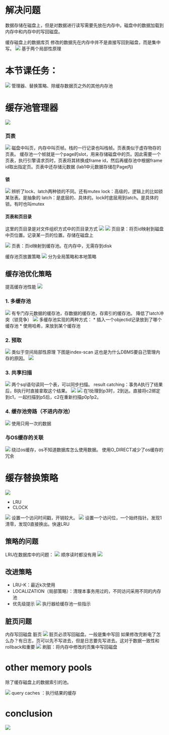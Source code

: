 # 解决问题

数据存储在磁盘上，但是对数据进行读写需要先放在内存中。磁盘中的数据加载到内存中和内存中的写回磁盘。

缓存磁盘上的数据库页
修改的数据先在内存中并不是直接写回到磁盘，而是集中写。
![](Pasted%20image%2020230319154747.png)
基于两个局部性原理

# 本节课任务：
![](Pasted%20image%2020230319161328.png)
管理器、替换策略、除缓存数据页之外的其他内存池

# 缓存池管理器

![](Pasted%20image%2020230319161531.png)

### 页表
![](Pasted%20image%2020230319162417.png)
磁盘中叫页，内存中叫页帧。栈的一行记录也叫栈帧。页表类似于虚存物存的页表。
缓存池一个帧就是一个page的slot，用来存储磁盘中的页。因此需要一个页表，执行引擎请求页时，页表将其转换成frame id，然后再缓存池中根据frame id取出指定页。页表中还存储元数据
(lab1中元数据存储在Page内)

#### 锁
 ![](Pasted%20image%2020230319163140.png)
 辨析了lock、latch两种锁的不同。还有mutex
lock：高级的，逻辑上的比如锁某张表。是抽象的
latch：是底层的、具体的。lock时底层用到latch。是具体的锁。有时也叫mutex

#### 页表和页目录

这里的页目录是对文件组织方式中的页目录方式
![](Pasted%20image%2020230319163626.png)
![](Pasted%20image%2020230319163527.png)
页目录：将页id映射到磁盘中页位置。记录某一页的位置。存储在磁盘上

![](Pasted%20image%2020230319163550.png)
页表：页id映射到缓存池。在内存中，无需存到disk

缓存池页放置策略
![](Pasted%20image%2020230319163929.png)
分为全局策略和本地策略

## 缓存池优化策略

提高缓存池性能
![](Pasted%20image%2020230319164110.png)

### 1. 多缓存池

![](Pasted%20image%2020230319164148.png)
有专门存元数据的缓存池，存数据的缓存池，存索引的缓存池。
降低了latch冲突（锁竞争）
![](Pasted%20image%2020230319164416.png)
多缓存池实现的两种方式：
	*  插入一个objectid记录放到了哪个缓存池
	*  使用哈希，来放到某个缓存池

### 2. 预取

![](Pasted%20image%2020230319164650.png)
类似于空间局部性原理
下图是index-scan
这也是为什么DBMS要自己管理内存的原因。
![](Pasted%20image%2020230319164848.png)

### 3. 共享扫描
![](Pasted%20image%2020230319165323.png)
两个sql语句读同一个表，可以同步扫描。
result catching：事务A执行了结果后，B执行时直接拿取这个结果。
![](Pasted%20image%2020230319165513.png)
![](Pasted%20image%2020230319165640.png)
在1处理到p3时，2到达。直接将c2绑定到c1，一起扫描到p5后，c2在重新扫描p0p1p2。

### 4. 缓存池旁路（不进内存池）

![](Pasted%20image%2020230319165932.png)
使用只用一次的数据

### 与OS缓存的关联
![](Pasted%20image%2020230319170057.png)
绕过os缓存，os不知道数据库怎么使用数据。
使用O_DIRECT减少了os缓存的冗余

#  缓存替换策略

![](Pasted%20image%2020230319170302.png)

- LRU
- CLOCK

![](Pasted%20image%2020230319170406.png)
设置一个访问时间戳，开销较大。
![](Pasted%20image%2020230319185641.png)
设置一个访问位，一个始终指针。发现1清零，发现0直接换出。快速LRU

## 策略的问题

LRU在数据库中的问题：
![](Pasted%20image%2020230319190812.png)
顺序读时都没有用
![](Pasted%20image%2020230319191233.png)
## 改进策略

- LRU-K：最近k次使用
- LOCALIZATION（局部策略）：清理本事务用过的，不同访问采用不同的内存池
- 优先级提示
![](Pasted%20image%2020230319193252.png)
执行器给缓存池一些指示

## 脏页问题

内存写回磁盘
脏页
![](Pasted%20image%2020230319193504.png)
脏页必须写回磁盘。一般是集中写回
如果修改完断电了怎么办？有日志，页可以先不写进去，但是日志要先写进去。这对于数据一致性和rollback和重要
![](Pasted%20image%2020230319194149.png)
刷脏：将内存中修改的页集中写回磁盘

# other memory pools

除了缓存磁盘上的数据索引的池。

![](Pasted%20image%2020230319194348.png)
query caches ：执行结果的缓存

# conclusion

![](Pasted%20image%2020230319194657.png)
